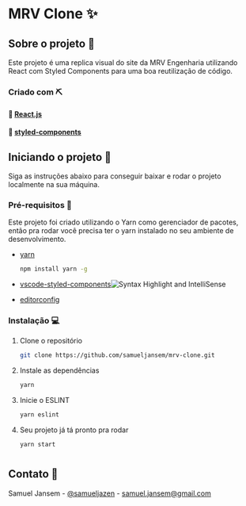 # MRV Clone :sparkles:

## Sobre o projeto :scroll:

Este projeto é uma replica visual do site da MRV Engenharia
utilizando React com Styled Components para uma boa reutilização de código.

### Criado com :pick:

#### :link: [React.js](https://reactjs.org/)

#### :nail_care: [styled-components](https://styled-components.com/)

## Iniciando o projeto :rocket:

Siga as instruções abaixo para conseguir baixar e rodar o projeto localmente na sua máquina.

### Pré-requisitos :page_facing_up:

Este projeto foi criado utilizando o Yarn como gerenciador de pacotes, então pra rodar você precisa ter o yarn instalado no seu ambiente de desenvolvimento.

- [yarn](https://yarnpkg.com/)

  ```sh
  npm install yarn -g
  ```

- [vscode-styled-components](https://marketplace.visualstudio.com/items?itemName=jpoissonnier.vscode-styled-components)![Syntax Highlight and IntelliSense](https://github.com/styled-components/vscode-styled-components/raw/HEAD/demo.gif)

- [editorconfig](https://marketplace.visualstudio.com/items?itemName=EditorConfig.EditorConfig)

### Instalação :computer:

1. Clone o repositório

   ```sh
   git clone https://github.com/samueljansem/mrv-clone.git
   ```

2. Instale as dependências

   ```sh
   yarn
   ```

3. Inicie o ESLINT

   ```sh
   yarn eslint
   ```

4. Seu projeto já tá pronto pra rodar
   ```sh
   yarn start
   ```

#

## Contato :envelope_with_arrow:

Samuel Jansem - [@samueljazen](https://twitter.com/samueljazen) - samuel.jansem@gmail.com
